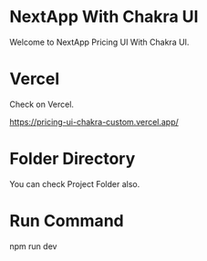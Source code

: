 # NextApp With Chakra UI

Welcome to NextApp Pricing UI With Chakra UI.

# Vercel

Check on Vercel.

https://pricing-ui-chakra-custom.vercel.app/

# Folder Directory 

You can check Project Folder also.

# Run Command

npm run dev 